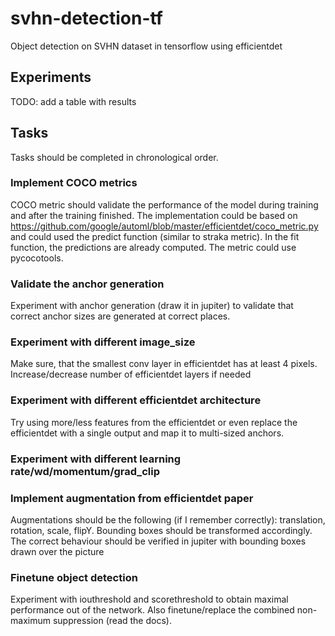# svhn-detection-tf
Object detection on SVHN dataset in tensorflow using efficientdet

## Experiments
TODO: add a table with results

## Tasks
Tasks should be completed in chronological order.
### Implement COCO metrics
COCO metric should validate the performance of the model during training and after the training finished. The implementation could be based on https://github.com/google/automl/blob/master/efficientdet/coco_metric.py and could used the predict function (similar to straka metric). In the fit function, the predictions are already computed. The metric could use pycocotools.

### Validate the anchor generation
Experiment with anchor generation (draw it in jupiter) to validate that correct anchor sizes are generated at correct places.

### Experiment with different image_size
Make sure, that the smallest conv layer in efficientdet has at least 4 pixels. Increase/decrease number of efficientdet layers if needed

### Experiment with different efficientdet architecture
Try using more/less features from the efficientdet or even replace the efficientdet with a single output and map it to multi-sized anchors.

### Experiment with different learning rate/wd/momentum/grad_clip

### Implement augmentation from efficientdet paper
Augmentations should be the following (if I remember correctly): translation, rotation, scale, flipY. Bounding boxes should be transformed accordingly. The correct behaviour should be verified in jupiter with bounding boxes drawn over the picture

### Finetune object detection
Experiment with iouthreshold and scorethreshold to obtain maximal performance out of the network. Also finetune/replace the combined non-maximum suppression (read the docs).
